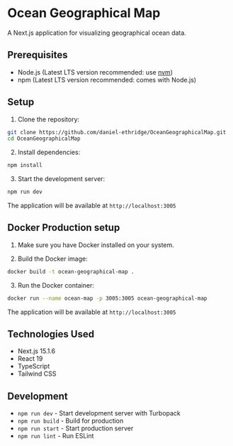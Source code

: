 # Ocean Geographical Map

A Next.js application for visualizing geographical ocean data.

## Prerequisites

- Node.js (Latest LTS version recommended: use [nvm](https://github.com/nvm-sh/nvm))
- npm (Latest LTS version recommended: comes with Node.js)

## Setup

1. Clone the repository:
```bash
git clone https://github.com/daniel-ethridge/OceanGeographicalMap.git
cd OceanGeographicalMap
```

2. Install dependencies:
```bash
npm install
```

3. Start the development server:
```bash
npm run dev
```

The application will be available at `http://localhost:3005`

## Docker Production setup

1. Make sure you have Docker installed on your system.

2. Build the Docker image:
```bash
docker build -t ocean-geographical-map .
```

3. Run the Docker container:
```bash
docker run --name ocean-map -p 3005:3005 ocean-geographical-map
```

The application will be available at `http://localhost:3005`

## Technologies Used

- Next.js 15.1.6
- React 19
- TypeScript
- Tailwind CSS

## Development

- `npm run dev` - Start development server with Turbopack
- `npm run build` - Build for production
- `npm run start` - Start production server
- `npm run lint` - Run ESLint
